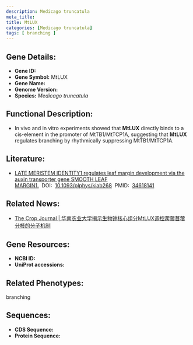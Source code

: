 ```yaml
---
description: Medicago truncatula
meta_title:
title: MtLUX
categories: [Medicago truncatula]
tags: [ branching ]
---
```


## Gene Details:
- **Gene ID:**	[]()
- **Gene Symbol:** MtLUX
- **Gene Name:** 
- **Genome Version:** []()
- **Species:** *Medicago truncatula*

## Functional Description:
   - In vivo and in vitro experiments showed that **MtLUX** directly binds to a cis-element in the promoter of MtTB1/MtTCP1A, suggesting that **MtLUX** regulates branching by rhythmically suppressing MtTB1/MtTCP1A.

## Literature:
   - [LATE MERISTEM IDENTITY1 regulates leaf margin development via the auxin transporter gene SMOOTH LEAF MARGIN1.]( https://www.sciencedirect.com/science/article/pii/S2214514122002513#s0010)&nbsp;&nbsp;DOI:&nbsp;&nbsp;[10.1093/plphys/kiab268](https://www.sciencedirect.com/science/article/pii/S2214514122002513#s0010)&nbsp;&nbsp;PMID:&nbsp;&nbsp;[34618141](https://pubmed.ncbi.nlm.nih.gov/34618141/)

## Related News:
   - [The Crop Journal | 华南农业大学揭示生物钟核心组分MtLUX调控蒺藜苜蓿分枝的分子机制](https://mp.weixin.qq.com/s?__biz=Mzg3MDEwNDEyMg==&mid=2247542368&idx=6&sn=230302157dd8b80db6424a37ecfabe8d&chksm=ce908b35f9e7022393ea159a86f73bccbff70bacc182b23d007f0aa6d55ede3a2b4ddd34c233&scene=27#wechat_redirect)

## Gene Resources:
- **NCBI ID:** [](https://www.ncbi.nlm.nih.gov/gene/?term=)
- **UniProt accessions:** [](https://www.uniprot.org/uniprotkb//entry)

## Related Phenotypes:
branching

## Sequences:
- **CDS Sequence:**
- **Protein Sequence:**

